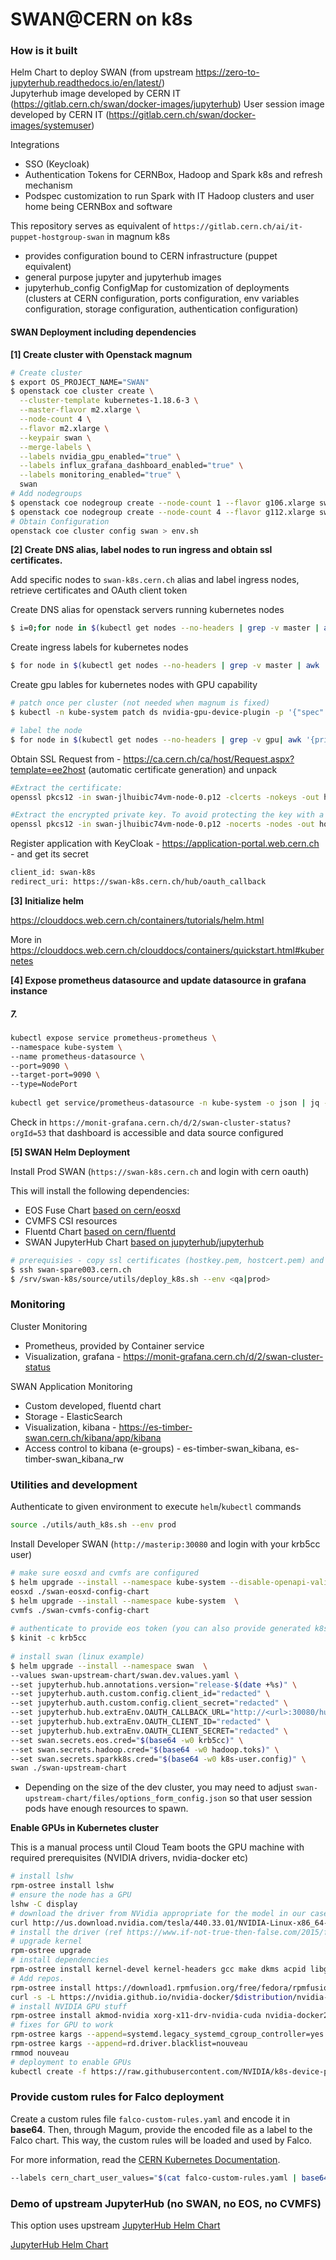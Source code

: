 # SWAN@CERN on k8s

### How is it built

Helm Chart to deploy SWAN (from upstream https://zero-to-jupyterhub.readthedocs.io/en/latest/)  
Jupyterhub image developed by CERN IT (https://gitlab.cern.ch/swan/docker-images/jupyterhub) 
User session image developed by CERN IT (https://gitlab.cern.ch/swan/docker-images/systemuser)  
  
Integrations  

- SSO (Keycloak) 
- Authentication Tokens for CERNBox, Hadoop and Spark k8s and refresh mechanism  
- Podspec customization to run Spark with IT Hadoop clusters and user home being CERNBox and software  
  
This repository serves as equivalent of `https://gitlab.cern.ch/ai/it-puppet-hostgroup-swan` in magnum k8s

- provides configuration bound to CERN infrastructure (puppet equivalent)
- general purpose jupyter and jupyterhub images
- jupyterhub_config ConfigMap for customization of deployments (clusters at CERN configuration, ports configuration, env variables configuration, storage configuration, authentication configuration)

#### SWAN Deployment including dependencies

<b>[1] Create cluster with Openstack magnum </b>

```bash
# Create cluster
$ export OS_PROJECT_NAME="SWAN"
$ openstack coe cluster create \
  --cluster-template kubernetes-1.18.6-3 \
  --master-flavor m2.xlarge \
  --node-count 4 \
  --flavor m2.xlarge \
  --keypair swan \
  --merge-labels \
  --labels nvidia_gpu_enabled="true" \
  --labels influx_grafana_dashboard_enabled="true" \
  --labels monitoring_enabled="true" \
  swan
# Add nodegroups
$ openstack coe nodegroup create --node-count 1 --flavor g106.xlarge swan gpu
$ openstack coe nodegroup create --node-count 4 --flavor g112.xlarge swan gpu-v1
# Obtain Configuration
openstack coe cluster config swan > env.sh
```

<b>[2] Create DNS alias, label nodes to run ingress and obtain ssl certificates. </b>

Add specific nodes to `swan-k8s.cern.ch` alias and label ingress nodes, retrieve certificates and OAuth client token

Create DNS alias for openstack servers running kubernetes nodes
```bash
$ i=0;for node in $(kubectl get nodes --no-headers | grep -v master | awk '{print $1}'); do openstack server set --property landb-alias=swan-k8s--load-$i- $node; i=$(($i + 1)); done
```

Create ingress labels for kubernetes nodes
```bash
$ for node in $(kubectl get nodes --no-headers | grep -v master | awk '{print $1}'); do kubectl label node $node role=ingress; done
```

Create gpu lables for kubernetes nodes with GPU capability
```bash
# patch once per cluster (not needed when magnum is fixed)
$ kubectl -n kube-system patch ds nvidia-gpu-device-plugin -p '{"spec":{"template":{"spec":{"initContainers":[{"name":"nvidia-driver-installer","image":"gitlab-registry.cern.ch/cloud/atomic-system-containers/nvidia-driver-installer:31-5.4.8-200.fc31.x86_64-440.64"}]}}}}'

# label the node
$ for node in $(kubectl get nodes --no-headers | grep -v gpu| awk '{print $1}'); do kubectl label node $node node-role.kubernetes.io/gpu=true; done
```

Obtain SSL
Request from - https://ca.cern.ch/ca/host/Request.aspx?template=ee2host (automatic certificate generation) and unpack
```bash
#Extract the certificate:
openssl pkcs12 -in swan-jlhuibic74vm-node-0.p12 -clcerts -nokeys -out hostcert.pem

#Extract the encrypted private key. To avoid protecting the key with a passphrase, specify the -nodes option:
openssl pkcs12 -in swan-jlhuibic74vm-node-0.p12 -nocerts -nodes -out hostkey.pem
```

Register application with KeyCloak - https://application-portal.web.cern.ch - and get its secret

```bash
client_id: swan-k8s
redirect_uri: https://swan-k8s.cern.ch/hub/oauth_callback
```

<b>[3] Initialize helm</b>

https://clouddocs.web.cern.ch/containers/tutorials/helm.html

More in 
https://clouddocs.web.cern.ch/clouddocs/containers/quickstart.html#kubernetes


<b>[4] Expose prometheus datasource and update datasource in grafana instance</b>
##### 7. 

```bash
kubectl expose service prometheus-prometheus \
--namespace kube-system \
--name prometheus-datasource \
--port=9090 \
--target-port=9090 \
--type=NodePort
 
kubectl get service/prometheus-datasource -n kube-system -o json | jq -r '.spec.ports[0].nodePort' | xargs -I{} echo "prometheus data source at http://master-ip:{}"
```

Check in `https://monit-grafana.cern.ch/d/2/swan-cluster-status?orgId=53` 
that dashboard is accessible and data source configured

<b>[5] SWAN Helm Deployment</b>

Install Prod SWAN (`https://swan-k8s.cern.ch` and login with cern oauth)

This will install the following dependencies:
- EOS Fuse Chart [based on cern/eosxd](https://gitlab.cern.ch/helm/charts/cern/eosxd)
- CVMFS CSI resources [](https://github.com/cernops/cvmfs-csi)
- Fluentd Chart [based on cern/fluentd](https://gitlab.cern.ch/helm/charts/cern/fluentd)
- SWAN JupyterHub Chart [based on jupyterhub/jupyterhub](https://github.com/jupyterhub/helm-chart)

```bash
# prerequisies - copy ssl certificates (hostkey.pem, hostcert.pem) and kubeconfig to swan-spare003:/srv/swan-k8s/private
$ ssh swan-spare003.cern.ch
$ /srv/swan-k8s/source/utils/deploy_k8s.sh --env <qa|prod>
```

### Monitoring

Cluster Monitoring
- Prometheus, provided by Container service
- Visualization, grafana - https://monit-grafana.cern.ch/d/2/swan-cluster-status 

SWAN Application Monitoring
- Custom developed, fluentd chart
- Storage - ElasticSearch
- Visualization, kibana - https://es-timber-swan.cern.ch/kibana/app/kibana
- Access control to kibana (e-groups) - es-timber-swan_kibana, es-timber-swan_kibana_rw


### Utilities and development

Authenticate to given environment to execute `helm`/`kubectl` commands

```bash
source ./utils/auth_k8s.sh --env prod
```

Install Developer SWAN (`http://masterip:30080` and login with your krb5cc user)

```bash
# make sure eosxd and cvmfs are configured
$ helm upgrade --install --namespace kube-system --disable-openapi-validation \
eosxd ./swan-eosxd-config-chart
$ helm upgrade --install --namespace kube-system  \
cvmfs ./swan-cvmfs-config-chart
 
# authenticate to provide eos token (you can also provide generated k8s and hadoop base64 tokens if needed)
$ kinit -c krb5cc
 
# install swan (linux example)
$ helm upgrade --install --namespace swan  \
--values swan-upstream-chart/swan.dev.values.yaml \
--set jupyterhub.hub.annotations.version="release-$(date +%s)" \
--set jupyterhub.auth.custom.config.client_id="redacted" \
--set jupyterhub.auth.custom.config.client_secret="redacted" \
--set jupyterhub.hub.extraEnv.OAUTH_CALLBACK_URL="http://<url>:30080/hub/oauth_callback" \
--set jupyterhub.hub.extraEnv.OAUTH_CLIENT_ID="redacted" \
--set jupyterhub.hub.extraEnv.OAUTH_CLIENT_SECRET="redacted" \
--set swan.secrets.eos.cred="$(base64 -w0 krb5cc)" \
--set swan.secrets.hadoop.cred="$(base64 -w0 hadoop.toks)" \
--set swan.secrets.sparkk8s.cred="$(base64 -w0 k8s-user.config)" \
swan ./swan-upstream-chart
```

- Depending on the size of the dev cluster, you may need to adjust `swan-upstream-chart/files/options_form_config.json` so that user session pods have enough resources to spawn.

<b>Enable GPUs in Kubernetes cluster</b>

This is a manual process until Cloud Team boots the GPU machine with required prerequisites (NVIDIA drivers, nvidia-docker etc)

```bash
# install lshw
rpm-ostree install lshw
# ensure the node has a GPU
lshw -C display
# download the driver from NVidia appropriate for the model in our case Tesla V100 PCIe 32GB
curl http://us.download.nvidia.com/tesla/440.33.01/NVIDIA-Linux-x86_64-440.33.01.run -o NVIDIA-Linux-x86_64-440.33.01.run
# install the driver (ref https://www.if-not-true-then-false.com/2015/fedora-nvidia-guide/)
# upgrade kernel
rpm-ostree upgrade
# install dependencies
rpm-ostree install kernel-devel kernel-headers gcc make dkms acpid libglvnd-glx libglvnd-opengl libglvnd-devel pkgconfig
# Add repos.
rpm-ostree install https://download1.rpmfusion.org/free/fedora/rpmfusion-free-release-$(rpm -E %fedora).noarch.rpm https://download1.rpmfusion.org/nonfree/fedora/rpmfusion-nonfree-release-$(rpm -E %fedora).noarch.rpm
curl -s -L https://nvidia.github.io/nvidia-docker/$distribution/nvidia-docker.repo | tee /etc/yum.repos.d/nvidia-docker.repo
# install NVIDIA GPU stuff
rpm-ostree install akmod-nvidia xorg-x11-drv-nvidia-cuda nvidia-docker2
# fixes for GPU to work
rpm-ostree kargs --append=systemd.legacy_systemd_cgroup_controller=yes
rpm-ostree kargs --append=rd.driver.blacklist=nouveau
rmmod nouveau
# deployment to enable GPUs
kubectl create -f https://raw.githubusercontent.com/NVIDIA/k8s-device-plugin/1.0.0-beta4/nvidia-device-plugin.yml
```

### Provide custom rules for Falco deployment

Create a custom rules file `falco-custom-rules.yaml` and encode it in **base64**. Then, through Magum, provide the encoded file as a label to the Falco chart. This way, the custom rules will be loaded and used by Falco.

For more information, read the [CERN Kubernetes Documentation](https://kubernetes.docs.cern.ch/docs/security/falco/#writing-your-own-alerts).

```bash
--labels cern_chart_user_values="$(cat falco-custom-rules.yaml | base64 -w0)" \
```

### Demo of upstream JupyterHub (no SWAN, no EOS, no CVMFS)
This option uses upstream [JupyterHub Helm Chart](https://jupyterhub.github.io/helm-chart/)

[JupyterHub Helm Chart](jupyterhub-upstream-chart/README.md)
